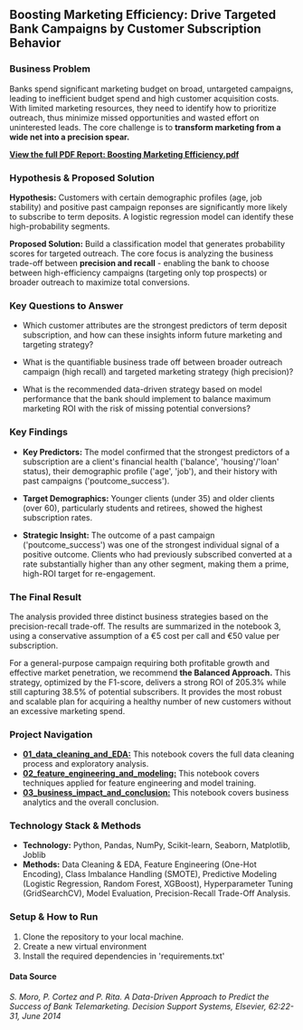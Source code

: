 ## **Boosting Marketing Efficiency: Drive Targeted Bank Campaigns by Customer Subscription Behavior**

### **Business Problem**
Banks spend significant marketing budget on broad, untargeted campaigns, leading to inefficient budget spend and high customer acquisition costs. With limited marketing resources, they need to identify how to prioritize outreach, thus minimize missed opportunities and wasted effort on uninterested leads. The core challenge is to **transform marketing from a wide net into a precision spear.**

[**View the full PDF Report: Boosting Marketing Efficiency.pdf**](./Boosting%20Marketing%20Efficiency.pdf)

### **Hypothesis & Proposed Solution**
**Hypothesis:** Customers with certain demographic profiles (age, job stability) and positive past campaign reponses are significantly more likely to subscribe to term deposits. A logistic regression model can identify these high-probability segments.

**Proposed Solution:** Build a classification model that generates probability scores for targeted outreach. The core focus is analyzing the business trade-off between **precision and recall** - enabling the bank to choose between high-efficiency campaigns (targeting only top prospects) or broader outreach to maximize total conversions.

### **Key Questions to Answer**
- Which customer attributes are the strongest predictors of term deposit subscription, and how can these insights inform future marketing and targeting strategy?

- What is the quantifiable business trade off between broader outreach campaign (high recall) and targeted marketing strategy (high precision)?

- What is the recommended data-driven strategy based on model performance that the bank should implement to balance maximum marketing ROI with the risk of missing potential conversions?

### **Key Findings**
- **Key Predictors:** The model confirmed that the strongest predictors of a subscription are a client's financial health ('balance', 'housing'/'loan' status), their demographic profile ('age', 'job'), and their history with past campaigns ('poutcome_success'). 

- **Target Demographics:** Younger clients (under 35) and older clients (over 60), particularly students and retirees, showed the highest subscription rates.

- **Strategic Insight:** The outcome of a past campaign ('poutcome_success') was one of the strongest individual signal of a positive outcome. Clients who had previously subscribed converted at a rate substantially higher than any other segment, making them a prime, high-ROI target for re-engagement.

### **The Final Result**

The analysis provided three distinct business strategies based on the precision-recall trade-off. The results are summarized in the notebook 3, using a conservative assumption of a €5 cost per call and €50 value per subscription. 

For a general-purpose campaign requiring both profitable growth and effective market penetration, we recommend **the Balanced Approach.** This strategy, optimized by the F1-score, delivers a strong ROI of 205.3% while still capturing 38.5% of potential subscribers. It provides the most robust and scalable plan for acquiring a healthy number of new customers without an excessive marketing spend.

### **Project Navigation**

- [**01_data_cleaning_and_EDA:**](./notebooks/01_data_cleaning_and_EDA.ipynb) This notebook covers the full data cleaning process and exploratory analysis. 
- [**02_feature_engineering_and_modeling:**](./notebooks/02_feature_engineering_and_modeling.ipynb) This notebook covers techniques applied for feature engineering and model training.
- [**03_business_impact_and_conclusion:**](./notebooks/03_business_impact_and_conclusion.ipynb) This notebook covers business analytics and the overall conclusion.

### **Technology Stack & Methods**
- **Technology:** Python, Pandas, NumPy, Scikit-learn, Seaborn, Matplotlib, Joblib
- **Methods:** Data Cleaning & EDA, Feature Engineering (One-Hot Encoding), Class Imbalance Handling (SMOTE), Predictive Modeling (Logistic Regression, Random Forest, XGBoost), Hyperparameter Tuning (GridSearchCV), Model Evaluation, Precision-Recall Trade-Off Analysis.

### **Setup & How to Run**
1. Clone the repository to your local machine.
2. Create a new virtual environment
3. Install the required dependencies in 'requirements.txt'

#### Data Source

*S. Moro, P. Cortez and P. Rita. A Data-Driven Approach to Predict the Success of Bank Telemarketing. Decision Support Systems, Elsevier, 62:22-31, June 2014*